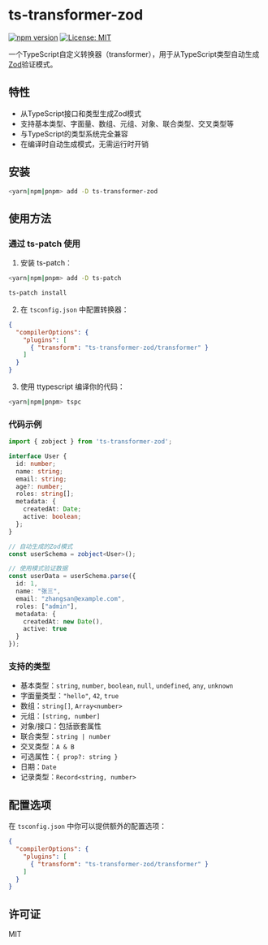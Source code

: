 # ts-transformer-zod

[![npm version](https://badge.fury.io/js/ts-transformer-zod.svg)](https://badge.fury.io/js/ts-transformer-zod)
[![License: MIT](https://img.shields.io/badge/License-MIT-yellow.svg)](https://opensource.org/licenses/MIT)

一个TypeScript自定义转换器（transformer），用于从TypeScript类型自动生成[Zod](https://github.com/colinhacks/zod)验证模式。

## 特性

- 从TypeScript接口和类型生成Zod模式
- 支持基本类型、字面量、数组、元组、对象、联合类型、交叉类型等
- 与TypeScript的类型系统完全兼容
- 在编译时自动生成模式，无需运行时开销

## 安装

```bash
<yarn|npm|pnpm> add -D ts-transformer-zod
```

## 使用方法

### 通过 ts-patch 使用

1. 安装 ts-patch：

```bash
<yarn|npm|pnpm> add -D ts-patch

ts-patch install
```

2. 在 `tsconfig.json` 中配置转换器：

```json
{
  "compilerOptions": {
    "plugins": [
      { "transform": "ts-transformer-zod/transformer" }
    ]
  }
}
```

3. 使用 ttypescript 编译你的代码：

```bash
<yarn|npm|pnpm> tspc
```

### 代码示例

```typescript
import { zobject } from 'ts-transformer-zod';

interface User {
  id: number;
  name: string;
  email: string;
  age?: number;
  roles: string[];
  metadata: {
    createdAt: Date;
    active: boolean;
  };
}

// 自动生成的Zod模式
const userSchema = zobject<User>();

// 使用模式验证数据
const userData = userSchema.parse({
  id: 1,
  name: "张三",
  email: "zhangsan@example.com",
  roles: ["admin"],
  metadata: {
    createdAt: new Date(),
    active: true
  }
});
```

### 支持的类型

- 基本类型：`string`, `number`, `boolean`, `null`, `undefined`, `any`, `unknown`
- 字面量类型：`"hello"`, `42`, `true`
- 数组：`string[]`, `Array<number>`
- 元组：`[string, number]`
- 对象/接口：包括嵌套属性
- 联合类型：`string | number`
- 交叉类型：`A & B`
- 可选属性：`{ prop?: string }`
- 日期：`Date`
- 记录类型：`Record<string, number>`

## 配置选项

在 `tsconfig.json` 中你可以提供额外的配置选项：

```json
{
  "compilerOptions": {
    "plugins": [
      { "transform": "ts-transformer-zod/transformer" }
    ]
  }
}
```

## 许可证

MIT
